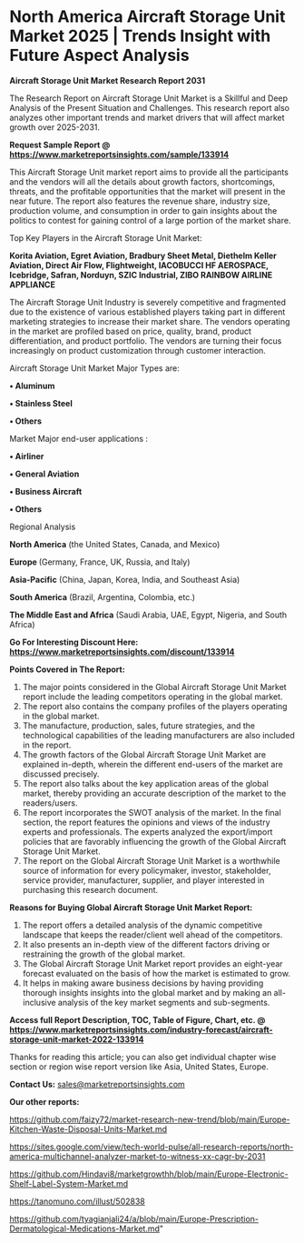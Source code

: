 # North America Aircraft Storage Unit Market 2025 | Trends Insight with Future Aspect Analysis

<strong>Aircraft Storage Unit Market Research Report 2031</strong>

The Research Report on Aircraft Storage Unit Market is a Skillful and Deep Analysis of the Present Situation and Challenges. This research report also analyzes other important trends and market drivers that will affect market growth over 2025-2031.

<strong>Request Sample Report @ <a href=https://www.marketreportsinsights.com/sample/133914>https://www.marketreportsinsights.com/sample/133914</a></strong>

This Aircraft Storage Unit market report aims to provide all the participants and the vendors will all the details about growth factors, shortcomings, threats, and the profitable opportunities that the market will present in the near future. The report also features the revenue share, industry size, production volume, and consumption in order to gain insights about the politics to contest for gaining control of a large portion of the market share.

Top Key Players in the Aircraft Storage Unit Market:

<strong>Korita Aviation, Egret Aviation, Bradbury Sheet Metal, Diethelm Keller Aviation, Direct Air Flow, Flightweight, IACOBUCCI HF AEROSPACE, Icebridge, Safran, Norduyn, SZIC Industrial, ZIBO RAINBOW AIRLINE APPLIANCE</strong>

The Aircraft Storage Unit Industry is severely competitive and fragmented due to the existence of various established players taking part in different marketing strategies to increase their market share. The vendors operating in the market are profiled based on price, quality, brand, product differentiation, and product portfolio. The vendors are turning their focus increasingly on product customization through customer interaction.

Aircraft Storage Unit Market Major Types are:

<strong>• Aluminum

• Stainless Steel

• Others</strong>

Market Major end-user applications :

<strong>• Airliner

• General Aviation

• Business Aircraft

• Others</strong>

Regional Analysis

</u><strong><b>North America</b></strong> (the United States, Canada, and Mexico)

<strong><b>Europe </b></strong>(Germany, France, UK, Russia, and Italy)

<strong><b>Asia-Pacific</b></strong> (China, Japan, Korea, India, and Southeast Asia)

<strong><b>South America</b></strong> (Brazil, Argentina, Colombia, etc.)

<strong><b>The Middle East and Africa</b></strong> (Saudi Arabia, UAE, Egypt, Nigeria, and South Africa)

<strong>Go For Interesting Discount Here: <a href=https://www.marketreportsinsights.com/discount/133914>https://www.marketreportsinsights.com/discount/133914</a></strong>

<strong>Points Covered in The Report:</strong>
<ol>
  <li>The major points considered in the Global Aircraft Storage Unit Market report include the leading competitors operating in the global market.</li>
  <li>The report also contains the company profiles of the players operating in the global market.</li>
  <li>The manufacture, production, sales, future strategies, and the technological capabilities of the leading manufacturers are also included in the report.</li>
  <li>The growth factors of the Global Aircraft Storage Unit Market are explained in-depth, wherein the different end-users of the market are discussed precisely.</li>
  <li>The report also talks about the key application areas of the global market, thereby providing an accurate description of the market to the readers/users.</li>
  <li>The report incorporates the SWOT analysis of the market. In the final section, the report features the opinions and views of the industry experts and professionals. The experts analyzed the export/import policies that are favorably influencing the growth of the Global Aircraft Storage Unit Market.</li>
  <li>The report on the Global Aircraft Storage Unit Market is a worthwhile source of information for every policymaker, investor, stakeholder, service provider, manufacturer, supplier, and player interested in purchasing this research document.</li>
</ol>
<strong>Reasons for Buying Global Aircraft Storage Unit Market Report:</strong>

<ol>
  <li>The report offers a detailed analysis of the dynamic competitive landscape that keeps the reader/client well ahead of the competitors.</li>
  <li>It also presents an in-depth view of the different factors driving or restraining the growth of the global market.</li>
  <li>The Global Aircraft Storage Unit Market report provides an eight-year forecast evaluated on the basis of how the market is estimated to grow.</li>
  <li>It helps in making aware business decisions by having providing thorough insights insights into the global market and by making an all-inclusive analysis of the key market segments and sub-segments.</li>
</ol>
<strong>Access full Report Description, TOC, Table of Figure, Chart, etc. @ <a href=https://www.marketreportsinsights.com/industry-forecast/aircraft-storage-unit-market-2022-133914>https://www.marketreportsinsights.com/industry-forecast/aircraft-storage-unit-market-2022-133914</a></strong>


Thanks for reading this article; you can also get individual chapter wise section or region wise report version like Asia, United States, Europe.

<strong>Contact Us:</strong>
sales@marketreportsinsights.com

<strong>Our other reports:</strong>

<a href=https://github.com/faizy72/market-research-new-trend/blob/main/Europe-Kitchen-Waste-Disposal-Units-Market.md>https://github.com/faizy72/market-research-new-trend/blob/main/Europe-Kitchen-Waste-Disposal-Units-Market.md</a>

<a href=https://sites.google.com/view/tech-world-pulse/all-research-reports/north-america-multichannel-analyzer-market-to-witness-xx-cagr-by-2031>https://sites.google.com/view/tech-world-pulse/all-research-reports/north-america-multichannel-analyzer-market-to-witness-xx-cagr-by-2031</a>

<a href=https://github.com/Hindavi8/marketgrowthh/blob/main/Europe-Electronic-Shelf-Label-System-Market.md>https://github.com/Hindavi8/marketgrowthh/blob/main/Europe-Electronic-Shelf-Label-System-Market.md</a>

<a href=https://tanomuno.com/illust/502838>https://tanomuno.com/illust/502838</a>

<a href=https://github.com/tyagianjali24/a/blob/main/Europe-Prescription-Dermatological-Medications-Market.md>https://github.com/tyagianjali24/a/blob/main/Europe-Prescription-Dermatological-Medications-Market.md</a>"
